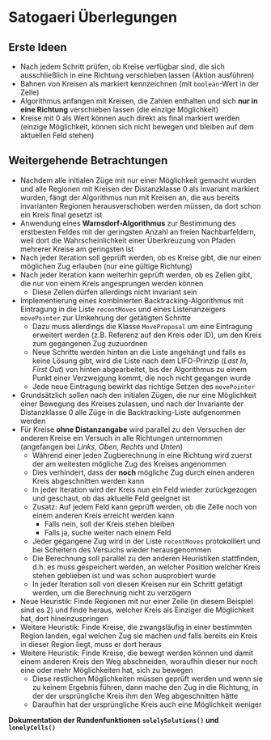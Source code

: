 # Satogaeri Überlegungen

## Erste Ideen
* Nach jedem Schritt prüfen, ob Kreise verfügbar sind, die sich
  ausschließlich in eine Richtung verschieben lassen (Aktion ausführen)
* Bahnen von Kreisen als markiert kennzeichnen (mit `boolean`-Wert in der Zelle)
* Algorithmus anfangen mit Kreisen, die Zahlen enthalten und sich **nur in eine Richtung**
  verschieben lassen (die einzige Möglichkeit)
* Kreise mit 0 als Wert können auch direkt als final markiert werden (einzige Möglichkeit,
  können sich nicht bewegen und bleiben auf dem aktuellen Feld stehen)
  
## Weitergehende Betrachtungen
* Nachdem alle initialen Züge mit nur einer Möglichkeit gemacht wurden und alle Regionen mit Kreisen der Distanzklasse 0
  als invariant markiert wurden, fängt der Algorithmus nun mit Kreisen an, die aus bereits invarianten Regionen herausverschoben
  werden müssen, da dort schon ein Kreis final gesetzt ist
* Anwendung eines **Warnsdorf-Algorithmus** zur Bestimmung des erstbesten Feldes mit der geringsten Anzahl an freien
  Nachbarfeldern, weil dort die Wahrscheinlichkeit einer Überkreuzung von Pfaden mehrerer Kreise am geringsten ist
* Nach jeder Iteration soll geprüft werden, ob es Kreise gibt, die nur einen möglichen Zug erlauben (nur eine gültige Richtung)
* Nach jeder Iteration kann weiterhin geprüft werden, ob es Zellen gibt, die nur von einem Kreis angesprungen werden können
    * Diese Zellen dürfen allerdings nicht invariant sein
* Implementierung eines kombinierten Backtracking-Algorithmus mit Eintragung in die Liste `recentMoves` und eines
  Listenanzeigers `movePointer` zur Umkehrung der getätigten Schritte
    * Dazu muss allerdings die Klasse `MoveProposal` um eine Eintragung erweitert werden (z.B. Referenz auf den Kreis
      oder ID), um den Kreis zum gegangenen Zug zuzuordnen
    * Neue Schritte werden hinten an die Liste angehängt und falls es keine Lösung gibt, wird die Liste nach dem
      LIFO-Prinzip (_Last In, First Out_) von hinten abgearbeitet, bis der Algorithmus zu einem Punkt einer Verzweigung
      kommt, die noch nicht gegangen wurde
    * Jede neue Eintragung bewirkt das richtige Setzen des `movePointer`
* Grundsätzlich sollen nach den initialen Zügen, die nur eine Möglichkeit einer Bewegung des Kreises zulassen, und nach
  der Invariante der Distanzklasse 0 alle Züge in die Backtracking-Liste aufgenommen werden
* Für Kreise **ohne Distanzangabe** wird parallel zu den Versuchen der anderen Kreise ein Versuch in alle Richtungen unternommen
  (angefangen bei _Links_, _Oben_, _Rechts_ und _Unten_)
    * Während einer jeden Zugberechnung in eine Richtung wird zuerst der am weitesten mögliche Zug des Kreises angenommen
    * Dies verhindert, dass der **noch** mögliche Zug durch einen anderen Kreis abgeschnitten werden kann
    * In jeder Iteration wird der Kreis nun ein Feld wieder zurückgezogen und geschaut, ob das aktuelle Feld geeignet ist
    * Zusatz: Auf jedem Feld kann geprüft werden, ob die Zelle noch von einem anderen Kreis erreicht werden kann
       * Falls nein, soll der Kreis stehen bleiben
       * Falls ja, suche weiter nach einem Feld
    * Jeder gegangene Zug wird in der Liste `recentMoves` protokolliert und bei Scheitern des Versuchs wieder herausgenommen
    * Die Berechnung soll parallel zu den anderen Heuristiken stattfinden, d.h. es muss gespeichert werden, an welcher Position
      welcher Kreis stehen geblieben ist und was schon ausprobiert wurde
    * In jeder Iteration soll von diesen Kreisen nur ein Schritt getätigt werden, um die Berechnung nicht zu verzögern
* Neue Heuristik: Finde Regionen mit nur einer Zelle (in diesem Beispiel sind es 2) und finde heraus, welcher Kreis als Einziger
  die Möglichkeit hat, dort hineinzuspringen
* Weitere Heuristik: Finde Kreise, die zwangsläufig in einer bestimmten Region landen, egal welchen Zug sie machen und falls bereits
  ein Kreis in dieser Region liegt, muss er dort heraus
* Weitere Heuristik: Finde Kreise, die bewegt werden können und damit einem anderen Kreis den Weg abschneiden, woraufhin dieser
  nur noch eine oder mehr Möglichkeiten hat, sich zu bewegen
    * Diese restlichen Möglichkeiten müssen geprüft werden und wenn sie zu keinem Ergebnis führen, dann mache den Zug in die
      Richtung, in der der ursprüngliche Kreis ihm den Weg abgeschnitten hätte
    * Daraufhin hat der ursprüngliche Kreis auch eine Möglichkeit weniger
    
 **Dokumentation der Rundenfunktionen `solelySolutions()` und `lonelyCells()`**
